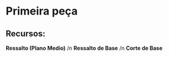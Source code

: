 # Primeira peça
## Recursos:
**Ressalto (Plano Medio)** /n
**Ressalto de Base** /n
**Corte de Base**

